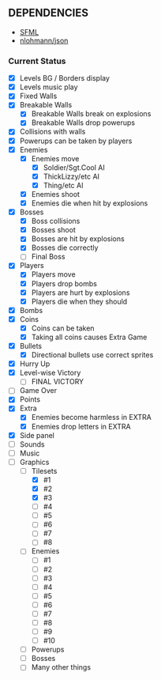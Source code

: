 ## DEPENDENCIES ##

* [SFML](https://github.com/SFML/SFML)
* [nlohmann/json](https://github.com/nlohmann/json)

### Current Status ###

- [x] Levels BG / Borders display
- [x] Levels music play
- [x] Fixed Walls
- [x] Breakable Walls  
  - [x] Breakable Walls break on explosions
  - [x] Breakable Walls drop powerups
- [x] Collisions with walls
- [x] Powerups can be taken by players
- [x] Enemies  
  - [x] Enemies move  
    - [x] Soldier/Sgt.Cool AI
    - [x] ThickLizzy/etc AI
    - [x] Thing/etc AI
  - [x] Enemies shoot
  - [x] Enemies die when hit by explosions
- [x] Bosses   
  - [x] Boss collisions
  - [x] Bosses shoot
  - [x] Bosses are hit by explosions
  - [x] Bosses die correctly
  - [ ] Final Boss
- [x] Players   
  - [x] Players move
  - [x] Players drop bombs
  - [x] Players are hurt by explosions
  - [x] Players die when they should
- [x] Bombs
- [x] Coins   
  - [x] Coins can be taken
  - [x] Taking all coins causes Extra Game
- [x] Bullets
  - [x] Directional bullets use correct sprites
- [x] Hurry Up
- [x] Level-wise Victory
  - [ ] FINAL VICTORY
- [ ] Game Over
- [x] Points
- [x] Extra
  - [x] Enemies become harmless in EXTRA
  - [x] Enemies drop letters in EXTRA
- [x] Side panel
- [ ] Sounds
- [ ] Music
- [ ] Graphics
  - [ ] Tilesets
    - [x] #1
    - [x] #2
    - [x] #3
    - [ ] #4
    - [ ] #5
    - [ ] #6
    - [ ] #7
    - [ ] #8
  - [ ] Enemies
    - [ ] #1
    - [ ] #2
    - [ ] #3
    - [ ] #4
    - [ ] #5
    - [ ] #6
    - [ ] #7
    - [ ] #8
    - [ ] #9
    - [ ] #10
  - [ ] Powerups
  - [ ] Bosses
  - [ ] Many other things
